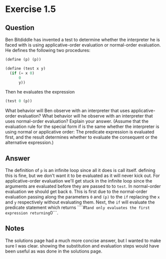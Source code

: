 Exercise 1.5
============

## Question

Ben Bitdiddle has invented a test to determine whether the interpreter he is faced with is using applicative-order evaluation or normal-order evaluation. He defines the following two procedures:

```scheme
(define (p) (p))

(define (test x y)
  (if (= x 0)
      0
      y))
```

Then he evaluates the expression

```scheme
(test 0 (p))
```

What behavior will Ben observe with an interpreter that uses applicative-order evaluation? What behavior will he observe with an interpreter that uses normal-order evaluation? Explain your answer. (Assume that the evaluation rule for the special form if is the same whether the interpreter is using normal or applicative order: The predicate expression is evaluated first, and the result determines whether to evaluate the consequent or the alternative expression.)


## Answer

The definition of ```p``` is an infinite loop since all it does is call itself. defining this is fine, but we don't want it to be evaluated as it will never kick out. For applicative-order evaluation we'll get stuck in the infinite loop since the arguments are evaluated before they are passed to to ```test```. In normal-order evaluation we should get back ```0```. This is first due to the normal-order evaluation passing along the parameters ```0``` and ```(p)``` to the ```if``` replacing the ```x``` and ```y``` respectively without evaluating them. Next, the ```if``` will evaluate the predicate statement which returns ````#t``` and only evaluates the first expression returning ```0```.


## Notes

The solutions page had a much more concise answer, but I wanted to make sure I was clear. showing the substitution and evaluation steps would have been useful as was done in the solutions page.
